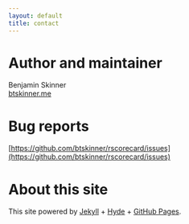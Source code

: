 ```yaml
---
layout: default
title: contact
---
```


# Author and maintainer

Benjamin Skinner  
[btskinner.me](http://btskinner.me)  


# Bug reports

[https://github.com/btskinner/rscorecard/issues](https://github.com/btskinner/rscorecard/issues)

# About this site

This site powered by [Jekyll](http://jekyllrb.com) + [Hyde](https://github.com/poole/hyde) + [GitHub Pages](https://pages.github.com).